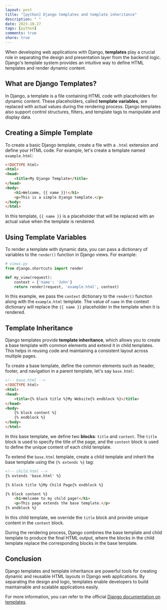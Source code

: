 ```yaml
---
layout: post
title: "[python] Django templates and template inheritance"
description: " "
date: 2023-10-27
tags: [python]
comments: true
share: true
---
```


When developing web applications with Django, **templates** play a crucial role in separating the design and presentation layer from the backend logic. Django's template system provides an intuitive way to define HTML templates and render dynamic content.

## What are Django Templates?

In Django, a template is a file containing HTML code with placeholders for dynamic content. These placeholders, called **template variables**, are replaced with actual values during the rendering process. Django templates also support control structures, filters, and template tags to manipulate and display data.

## Creating a Simple Template

To create a basic Django template, create a file with a `.html` extension and define your HTML code. For example, let's create a template named `example.html`:

```html
<!DOCTYPE html>
<html>
<head>
    <title>My Django Template</title>
</head>
<body>
    <h1>Welcome, {{ name }}!</h1>
    <p>This is a simple Django template.</p>
</body>
</html>
```

In this template, `{{ name }}` is a placeholder that will be replaced with an actual value when the template is rendered.

## Using Template Variables

To render a template with dynamic data, you can pass a dictionary of variables to the `render()` function in Django views. For example:

```python
# views.py
from django.shortcuts import render

def my_view(request):
    context = {'name': 'John'}
    return render(request, 'example.html', context)
```

In this example, we pass the `context` dictionary to the `render()` function along with the `example.html` template. The value of `name` in the context dictionary will replace the `{{ name }}` placeholder in the template when it is rendered.

## Template Inheritance

Django templates provide **template inheritance**, which allows you to create a base template with common elements and extend it in child templates. This helps in reusing code and maintaining a consistent layout across multiple pages.

To create a base template, define the common elements such as header, footer, and navigation in a parent template, let's say `base.html`:

```html
<!-- base.html -->
<!DOCTYPE html>
<html>
<head>
    <title>{% block title %}My Website{% endblock %}</title>
</head>
<body>
    {% block content %}
    {% endblock %}
</body>
</html>
```

In this base template, we define two **blocks**: `title` and `content`. The `title` block is used to specify the title of the page, and the `content` block is used to define the unique content of each child template.

To extend the `base.html` template, create a child template and inherit the base template using the `{% extends %}` tag:

```html
<!-- child.html -->
{% extends 'base.html' %}

{% block title %}My Child Page{% endblock %}

{% block content %}
    <h1>Welcome to my child page!</h1>
    <p>This page extends the base template.</p>
{% endblock %}
```

In this child template, we override the `title` block and provide unique content in the `content` block.

During the rendering process, Django combines the base template and child template to produce the final HTML output, where the blocks in the child template replace the corresponding blocks in the base template.

## Conclusion

Django templates and template inheritance are powerful tools for creating dynamic and reusable HTML layouts in Django web applications. By separating the design and logic, templates enable developers to build maintainable and scalable applications easily.

For more information, you can refer to the official [Django documentation on templates](https://docs.djangoproject.com/en/3.2/topics/templates/).